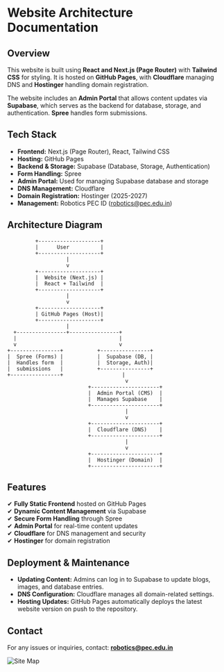 # Website Architecture Documentation  

## Overview  
This website is built using **React and Next.js (Page Router)** with **Tailwind CSS** for styling. It is hosted on **GitHub Pages**, with **Cloudflare** managing DNS and **Hostinger** handling domain registration.  

The website includes an **Admin Portal** that allows content updates via **Supabase**, which serves as the backend for database, storage, and authentication. **Spree** handles form submissions.  

## Tech Stack  
- **Frontend:** Next.js (Page Router), React, Tailwind CSS  
- **Hosting:** GitHub Pages  
- **Backend & Storage:** Supabase (Database, Storage, Authentication)  
- **Form Handling:** Spree  
- **Admin Portal:** Used for managing Supabase database and storage  
- **DNS Management:** Cloudflare  
- **Domain Registration:** Hostinger (2025-2027)  
- **Management:** Robotics PEC ID ([robotics@pec.edu.in](mailto:robotics@pec.edu.in))  

## Architecture Diagram  

```plaintext  
         +--------------------+  
         |      User          |  
         +--------------------+  
                   |  
                   v  
         +--------------------+  
         |  Website (Next.js) |  
         |  React + Tailwind  |  
         +--------------------+  
                   |  
                   v  
         +--------------------+  
         | GitHub Pages (Host)|  
         +--------------------+  
                   |  
  +----------------+----------------+  
  |                                 |  
  v                                 v  
+----------------+           +----------------+  
|  Spree (Forms) |           |  Supabase (DB, |  
|  Handles form  |           |  Storage, Auth)|  
|  submissions   |           +----------------+  
+----------------+                   |  
                                      v  
                          +----------------------+  
                          |  Admin Portal (CMS)  |  
                          |  Manages Supabase    |  
                          +----------------------+  
                                      |  
                                      v  
                          +----------------------+  
                          |  Cloudflare (DNS)    |  
                          +----------------------+  
                                      |  
                                      v  
                          +----------------------+  
                          |  Hostinger (Domain)  |  
                          +----------------------+  
```  

## Features  
✔ **Fully Static Frontend** hosted on GitHub Pages  
✔ **Dynamic Content Management** via Supabase  
✔ **Secure Form Handling** through Spree  
✔ **Admin Portal** for real-time content updates  
✔ **Cloudflare** for DNS management and security  
✔ **Hostinger** for domain registration  

## Deployment & Maintenance  
- **Updating Content:** Admins can log in to Supabase to update blogs, images, and database entries.  
- **DNS Configuration:** Cloudflare manages all domain-related settings.  
- **Hosting Updates:** GitHub Pages automatically deploys the latest website version on push to the repository.  

## Contact  
For any issues or inquiries, contact: **[robotics@pec.edu.in](mailto:robotics@pec.edu.in)**

![Site Map](https://bkbmdjdypixbskuvrkxi.supabase.co/storage/v1/object/public/media/sitemap/sitemap.jpg)